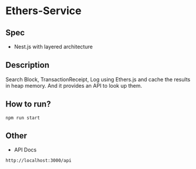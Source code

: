 # Ethers-Service
## Spec
* Nest.js with layered architecture
## Description
Search Block, TransactionReceipt, Log using Ethers.js and cache the results in heap memory.
And it provides an API to look up them.
## How to run?
```shell
npm run start
```

## Other
* API Docs
```shell
http://localhost:3000/api
```
